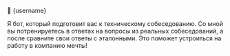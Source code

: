 👋 {username}

Я бот, который подготовит вас к техническому собеседованию. Со мной вы потренируетесь в ответах на вопросы из реальных собеседований, а после сравните свои ответы с эталонными. Это поможет устроиться на работу в компанию мечты!
